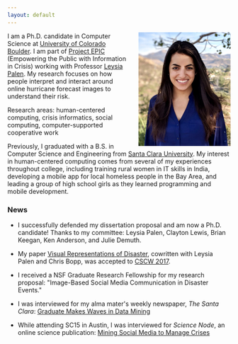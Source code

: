 ```yaml
---
layout: default
---
```


<!-- ![headshot](/assets/me.jpg) -->
<img src="/assets/headshot.jpg" alt="headshot" style="width: 208px; margin-left: 20px;" align="right"/>


I am a Ph.D. candidate in Computer Science at [University of Colorado Boulder](http://colorado.edu). I am part of [Project EPIC](http://epic.cs.colorado.edu/) (Empowering the Public with Information in Crisis) working with Professor [Leysia Palen](http://cmci.colorado.edu/~palen/). My research focuses on how people interpret and interact around online hurricane forecast images to understand their risk. 

Research areas: human-centered computing, crisis informatics, social computing, computer-supported cooperative work

Previously, I graduated with a B.S. in Computer Science and Engineering from [Santa Clara University](http://scu.edu). My interest in human-centered computing comes from several of my experiences throughout college, including training rural women in IT skills in India, developing a mobile app for local homeless people in the Bay Area, and leading a group of high school girls as they learned programming and mobile development.  




### News
* I successfully defended my dissertation proposal and am now a Ph.D. candidate! Thanks to my committee: Leysia Palen, Clayton Lewis, Brian Keegan, Ken Anderson, and Julie Demuth.

* My paper [Visual Representations of Disaster](http://dl.acm.org/authorize?N21352), cowritten with Leysia Palen and Chris Bopp, was accepted to [CSCW 2017](https://cscw.acm.org/2017/).

* I received a NSF Graduate Research Fellowship for my research proposal: "Image-Based Social Media Communication in Disaster Events."

* I was interviewed for my alma mater's weekly newspaper, *The Santa Clara*: [Graduate Makes Waves in Data Mining](http://thesantaclara.org/graduate-makes-waves-in-data-mining/)

* While attending SC15 in Austin, I was interviewed for *Science Node*, an online science publication: [Mining Social Media to Manage Crises](https://sciencenode.org/feature/mining-social-media-to-manage-crises.php)
